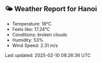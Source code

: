 <!-- WEATHER-START -->
## 🌤 Weather Report for Hanoi

- Temperature: 18°C
- Feels like: 17.24°C
- Conditions: broken clouds
- Humidity: 53%
- Wind Speed: 2.31 m/s

Last updated: 2025-02-10 08:26:36 UTC
<!-- WEATHER-END -->
